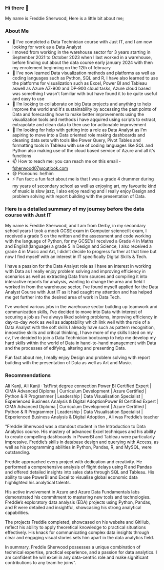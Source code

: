 ### Hi there 👋

<!--
**FreddieSherwood/FreddieSherwood** is a ✨ _special_ ✨ repository because its `README.md` (this file) appears on your GitHub profile.<
summary>### hello there 👋</summary>
<details>  -->
My name is Freddie Sherwood, Here is a little bit about me;
### About Me 
- 🔭 I’ve completed a Data Technician course with Just IT, and I am now looking for work as a Data Analyst
- I moved from working in the warehouse sector for 3 years starting in September 2021 to  October 2023 when I last worked in a warehouse, before finding out about the data course early january 2024 with then my enrolement beginning on the 12th of february
- 🌱 I’ve now learned Data visualization methods and platforms as well as coding languages such as Python, SQL and R, I have also learned to use the platforms for visualization such as Excel, Power BI and Tableau aswell as Azure AZ-900 and DP-900 cloud tasks, Azure cloud based was something I wasn't familiar with but have found it to be quite useful and easy to use
- 👯 I’m looking to collaborate on big Data projects and anything to help improve the world and it's sustainability by accessing the past points of Data and forecasting how to make better improvements using the visualization tools and methods i have aqquired using scripts to extract, extrapolate and clean data to then use for actionable improvement
- 🤔 I’m looking for help with getting into a role as Data Analyst as I'm aspiring to move into a Data oriented role making dashboards and cleaning data sets with tools like Power Query, Pivot Tables and formatting tools in Tableau with use of coding languages like SQL and Python also making use of the cloud based service of Azure and all it's functions
- 📫 How to reach me: you can reach me on this email - fsherwood07@outlook.com
- 😄 Pronouns: he/him
- ⚡ Fun fact: a fun fact about me is that I was a grade 4 drummer during my years of secondary school as well as enjoying art, my favourite kind of music is slow jazz, I also enjoy reading and I really enjoy Design and problem solving with report building with the presentation of Data.

 ### Here is a detailed summary of my journey before the data course with Just IT

My name is Freddie Sherwood, and I am from Derby, in my secondary school years I took a mock GCSE exam in Computer science/It exam, I received a grade 5 on the written and the assessment and code working with the language of Python, for my GCSE’s I received a Grade 4 in Maths and English(language) a grade 5 in Design and Science, I also received  a grade 4 in Music and Art, I  didn’t decide to progress further at that time but now I find myself with an interest in IT specifically Digital Skills & Tech. 

I have a passion for the Data Analyst role as I have an interest in working with Data as I really enjoy problem solving and improving efficiency in scenarios as well as extracting Data from sources and compiling it into interactive reports for analysis, wanting to change the area and field I worked in from the warehouse sector, I’ve found myself applied for the Data Analyst Course with Just IT as it had caught my attention and has helped me get further into the desired area of work in Data Tech. 

I’ve worked various jobs in the warehouse sector building up teamwork and communication skills, I’ve decided to move into Data with interest of securing a job as I’ve always liked solving problems, improving efficiency in day-to-day work as well as adaptability which link well with the role of a Data Analyst with the soft skills I already have such as pattern recognition, innovative skills and critical thinking, I have more of my skills listed on my cv, I’ve decided to join a Data Technician bootcamp to help me develop my hard skills within the world of Data in hand-to-hand management with Data and  the processes of edifying, altering and presenting Data.  

Fun fact about me, I really enjoy Design and problem solving with report building with the presentation of Data as well as Art and Music.  
### Recommendations

Ali Kanji, Ali Kanji
· 1stFirst degree connection
Power BI Certified Expert | CIMA Advanced Diploma | Curriculum Development | Azure Certified | Python & R Programmer | Leadership | Data Visualisation Specialist | Experienced Business Analysis & Digital AdoptionPower BI Certified Expert | CIMA Advanced Diploma | Curriculum Development | Azure Certified | Python & R Programmer | Leadership | Data Visualisation Specialist | Experienced Business Analysis & Digital Adoption
, Ali was Freddie’s teacher

"Freddie Sherwood was a standout student in the Introduction to Data Analytics course. His mastery of advanced Excel techniques and his ability to create compelling dashboards in PowerBI and Tableau were particularly impressive. Freddie’s skills in database design and querying with Access, as well as his programming abilities in Python, Pandas, R, and MySQL, were outstanding.

Freddie approached every project with dedication and creativity. He performed a comprehensive analysis of flight delays using R and Pandas and offered detailed insights into sales data through SQL and Tableau. His ability to use PowerBI and Excel to visualise global economic data highlighted his analytical talents.

His active involvement in Azure and Azure Data Fundamentals labs demonstrated his commitment to mastering new tools and technologies. Freddie’s exploratory data analysis (EDA) projects using Python, Pandas, and R were detailed and insightful, showcasing his strong analytical capabilities.

The projects Freddie completed, showcased on his website and GitHub, reflect his ability to apply theoretical knowledge to practical situations effectively. His knack for communicating complex data insights through clear and engaging visual stories sets him apart in the data analytics field.

In summary, Freddie Sherwood possesses a unique combination of technical expertise, practical experience, and a passion for data analytics. I am confident he will excel in any data-centric role and make significant contributions to any team he joins".










